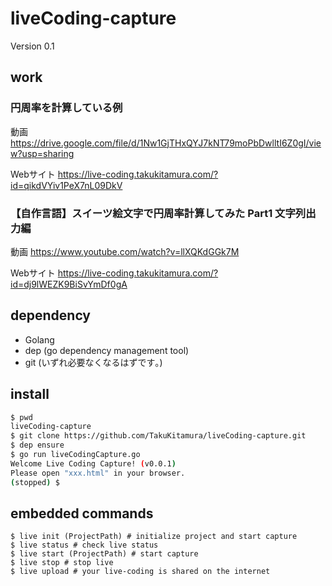 # liveCoding-capture
Version 0.1

## work
### 円周率を計算している例

動画 https://drive.google.com/file/d/1Nw1GjTHxQYJ7kNT79moPbDwlltI6Z0gI/view?usp=sharing

Webサイト https://live-coding.takukitamura.com/?id=qikdVYiv1PeX7nL09DkV

### 【自作言語】スイーツ絵文字で円周率計算してみた Part1 文字列出力編

動画 https://www.youtube.com/watch?v=llXQKdGGk7M

Webサイト https://live-coding.takukitamura.com/?id=dj9lWEZK9BiSvYmDf0gA

## dependency
- Golang
- dep (go dependency management tool)
- git (いずれ必要なくなるはずです｡)

## install
```sh
$ pwd
liveCoding-capture
$ git clone https://github.com/TakuKitamura/liveCoding-capture.git
$ dep ensure
$ go run liveCodingCapture.go
Welcome Live Coding Capture! (v0.0.1)
Please open "xxx.html" in your browser.
(stopped) $
```

## embedded commands
```
$ live init (ProjectPath) # initialize project and start capture
$ live status # check live status
$ live start (ProjectPath) # start capture
$ live stop # stop live
$ live upload # your live-coding is shared on the internet 
```
